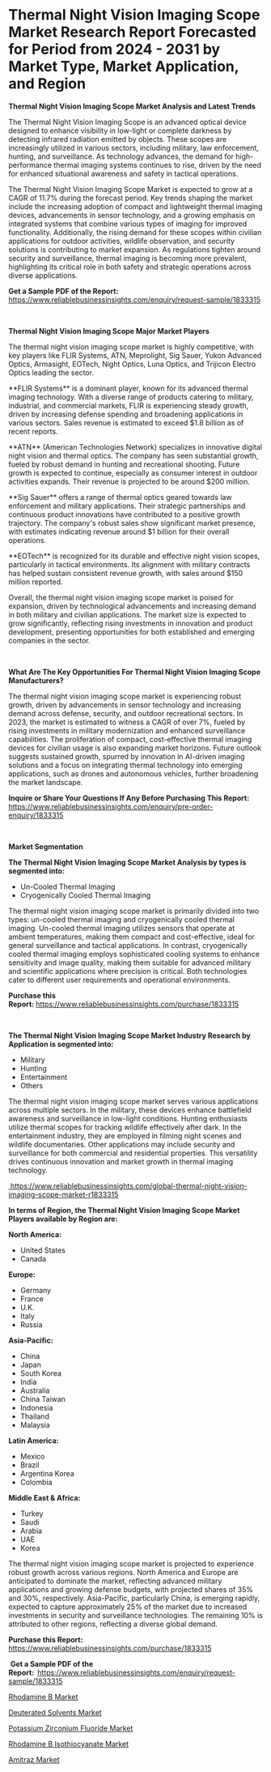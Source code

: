 <p><h1>Thermal Night Vision Imaging Scope Market Research Report Forecasted for Period from 2024 -  2031 by Market Type, Market Application, and Region</h1></p><p><strong>Thermal Night Vision Imaging Scope Market Analysis and Latest Trends</strong></p>
<p><p>The Thermal Night Vision Imaging Scope is an advanced optical device designed to enhance visibility in low-light or complete darkness by detecting infrared radiation emitted by objects. These scopes are increasingly utilized in various sectors, including military, law enforcement, hunting, and surveillance. As technology advances, the demand for high-performance thermal imaging systems continues to rise, driven by the need for enhanced situational awareness and safety in tactical operations.</p><p>The Thermal Night Vision Imaging Scope Market is expected to grow at a CAGR of 11.7% during the forecast period. Key trends shaping the market include the increasing adoption of compact and lightweight thermal imaging devices, advancements in sensor technology, and a growing emphasis on integrated systems that combine various types of imaging for improved functionality. Additionally, the rising demand for these scopes within civilian applications for outdoor activities, wildlife observation, and security solutions is contributing to market expansion. As regulations tighten around security and surveillance, thermal imaging is becoming more prevalent, highlighting its critical role in both safety and strategic operations across diverse applications.</p></p>
<p><strong>Get a Sample PDF of the Report:&nbsp;</strong> <a href="https://www.reliablebusinessinsights.com/enquiry/request-sample/1833315?utm_campaign=1426&utm_medium=2&utm_source=Github&utm_content=ia&utm_term=17102024&utm_id=thermal-night-vision-imaging-scope">https://www.reliablebusinessinsights.com/enquiry/request-sample/1833315</a></p>
<p>&nbsp;</p>
<p><strong>Thermal Night Vision Imaging Scope Major Market Players</strong></p>
<p><p>The thermal night vision imaging scope market is highly competitive, with key players like FLIR Systems, ATN, Meprolight, Sig Sauer, Yukon Advanced Optics, Armasight, EOTech, Night Optics, Luna Optics, and Trijicon Electro Optics leading the sector.</p><p>**FLIR Systems** is a dominant player, known for its advanced thermal imaging technology. With a diverse range of products catering to military, industrial, and commercial markets, FLIR is experiencing steady growth, driven by increasing defense spending and broadening applications in various sectors. Sales revenue is estimated to exceed $1.8 billion as of recent reports.</p><p>**ATN** (American Technologies Network) specializes in innovative digital night vision and thermal optics. The company has seen substantial growth, fueled by robust demand in hunting and recreational shooting. Future growth is expected to continue, especially as consumer interest in outdoor activities expands. Their revenue is projected to be around $200 million.</p><p>**Sig Sauer** offers a range of thermal optics geared towards law enforcement and military applications. Their strategic partnerships and continuous product innovations have contributed to a positive growth trajectory. The company's robust sales show significant market presence, with estimates indicating revenue around $1 billion for their overall operations.</p><p>**EOTech** is recognized for its durable and effective night vision scopes, particularly in tactical environments. Its alignment with military contracts has helped sustain consistent revenue growth, with sales around $150 million reported.</p><p>Overall, the thermal night vision imaging scope market is poised for expansion, driven by technological advancements and increasing demand in both military and civilian applications. The market size is expected to grow significantly, reflecting rising investments in innovation and product development, presenting opportunities for both established and emerging companies in the sector.</p></p>
<p>&nbsp;</p>
<p><strong>What Are The Key Opportunities For Thermal Night Vision Imaging Scope Manufacturers?</strong></p>
<p><p>The thermal night vision imaging scope market is experiencing robust growth, driven by advancements in sensor technology and increasing demand across defense, security, and outdoor recreational sectors. In 2023, the market is estimated to witness a CAGR of over 7%, fueled by rising investments in military modernization and enhanced surveillance capabilities. The proliferation of compact, cost-effective thermal imaging devices for civilian usage is also expanding market horizons. Future outlook suggests sustained growth, spurred by innovation in AI-driven imaging solutions and a focus on integrating thermal technology into emerging applications, such as drones and autonomous vehicles, further broadening the market landscape.</p></p>
<p><strong>Inquire or Share Your Questions If Any Before Purchasing This Report:</strong> <a href="https://www.reliablebusinessinsights.com/enquiry/pre-order-enquiry/1833315?utm_campaign=1426&utm_medium=2&utm_source=Github&utm_content=ia&utm_term=17102024&utm_id=thermal-night-vision-imaging-scope">https://www.reliablebusinessinsights.com/enquiry/pre-order-enquiry/1833315</a></p>
<p>&nbsp;</p>
<p><strong>Market Segmentation</strong></p>
<p><strong>The Thermal Night Vision Imaging Scope Market Analysis by types is segmented into:</strong></p>
<p><ul><li>Un-Cooled Thermal Imaging</li><li>Cryogenically Cooled Thermal Imaging</li></ul></p>
<p><p>The thermal night vision imaging scope market is primarily divided into two types: un-cooled thermal imaging and cryogenically cooled thermal imaging. Un-cooled thermal imaging utilizes sensors that operate at ambient temperatures, making them compact and cost-effective, ideal for general surveillance and tactical applications. In contrast, cryogenically cooled thermal imaging employs sophisticated cooling systems to enhance sensitivity and image quality, making them suitable for advanced military and scientific applications where precision is critical. Both technologies cater to different user requirements and operational environments.</p></p>
<p><strong>Purchase this Report:&nbsp;</strong><a href="https://www.reliablebusinessinsights.com/purchase/1833315?utm_campaign=1426&utm_medium=2&utm_source=Github&utm_content=ia&utm_term=17102024&utm_id=thermal-night-vision-imaging-scope">https://www.reliablebusinessinsights.com/purchase/1833315</a></p>
<p>&nbsp;</p>
<p><strong>The Thermal Night Vision Imaging Scope Market Industry Research by Application is segmented into:</strong></p>
<p><ul><li>Military</li><li>Hunting</li><li>Entertainment</li><li>Others</li></ul></p>
<p><p>The thermal night vision imaging scope market serves various applications across multiple sectors. In the military, these devices enhance battlefield awareness and surveillance in low-light conditions. Hunting enthusiasts utilize thermal scopes for tracking wildlife effectively after dark. In the entertainment industry, they are employed in filming night scenes and wildlife documentaries. Other applications may include security and surveillance for both commercial and residential properties. This versatility drives continuous innovation and market growth in thermal imaging technology.</p></p>
<p><a href="https://www.reliablebusinessinsights.com/global-thermal-night-vision-imaging-scope-market-r1833315?utm_campaign=1426&utm_medium=2&utm_source=Github&utm_content=ia&utm_term=17102024&utm_id=thermal-night-vision-imaging-scope">&nbsp;https://www.reliablebusinessinsights.com/global-thermal-night-vision-imaging-scope-market-r1833315</a></p>
<p><strong>In terms of Region, the Thermal Night Vision Imaging Scope Market Players available by Region are:</strong></p>
<p>
    <p> <strong> North America: </strong>
        <ul>
            <li>United States</li>
            <li>Canada</li>
        </ul>
        </p> 
    <p> <strong> Europe: </strong>
        <ul>
            <li>Germany</li>
            <li>France</li>
            <li>U.K.</li>
            <li>Italy</li>
            <li>Russia</li>
        </ul>
        </p> 
    <p> <strong> Asia-Pacific: </strong>
        <ul>
            <li>China</li>
            <li>Japan</li>
            <li>South Korea</li>
            <li>India</li>
            <li>Australia</li>
            <li>China Taiwan</li>
            <li>Indonesia</li>
            <li>Thailand</li>
            <li>Malaysia</li>
        </ul>
        </p> 
    <p> <strong> Latin America: </strong>
        <ul>
            <li>Mexico</li>
            <li>Brazil</li>
            <li>Argentina Korea</li>
            <li>Colombia</li>
        </ul>
        </p> 
    <p> <strong> Middle East & Africa: </strong>
        <ul>
            <li>Turkey</li>
            <li>Saudi</li>
            <li>Arabia</li>
            <li>UAE</li>
            <li>Korea</li>
        </ul>
    </p>
    </p>
<p><p>The thermal night vision imaging scope market is projected to experience robust growth across various regions. North America and Europe are anticipated to dominate the market, reflecting advanced military applications and growing defense budgets, with projected shares of 35% and 30%, respectively. Asia-Pacific, particularly China, is emerging rapidly, expected to capture approximately 25% of the market due to increased investments in security and surveillance technologies. The remaining 10% is attributed to other regions, reflecting a diverse global demand.</p></p>
<p><strong>Purchase this Report: </strong><a href="https://www.reliablebusinessinsights.com/purchase/1833315?utm_campaign=1426&utm_medium=2&utm_source=Github&utm_content=ia&utm_term=17102024&utm_id=thermal-night-vision-imaging-scope">https://www.reliablebusinessinsights.com/purchase/1833315</a></p>
<p>&nbsp;<strong>Get a Sample PDF of the Report:&nbsp;&nbsp;</strong><a href="https://www.reliablebusinessinsights.com/enquiry/request-sample/1833315?utm_campaign=1426&utm_medium=2&utm_source=Github&utm_content=ia&utm_term=17102024&utm_id=thermal-night-vision-imaging-scope">https://www.reliablebusinessinsights.com/enquiry/request-sample/1833315</a></p>
<p><strong></strong></p>
<p><p><a href="https://www.linkedin.com/pulse/rhodamine-b-market-innovations-trends-comprehensive-study-tvbwe?utm_campaign=1426&utm_medium=2&utm_source=Github&utm_content=ia&utm_term=17102024&utm_id=thermal-night-vision-imaging-scope">Rhodamine B Market</a></p><p><a href="https://www.linkedin.com/pulse/trends-global-deuterated-solvents-market-forecast-analysis-b8sbe?utm_campaign=1426&utm_medium=2&utm_source=Github&utm_content=ia&utm_term=17102024&utm_id=thermal-night-vision-imaging-scope">Deuterated Solvents Market</a></p><p><a href="https://www.linkedin.com/pulse/evolution-potassium-zirconium-fluoride-market-key-shifts-xa7oe?utm_campaign=1426&utm_medium=2&utm_source=Github&utm_content=ia&utm_term=17102024&utm_id=thermal-night-vision-imaging-scope">Potassium Zirconium Fluoride Market</a></p><p><a href="https://www.linkedin.com/pulse/investment-opportunities-rhodamine-b-isothiocyanate-sector-q5jze?utm_campaign=1426&utm_medium=2&utm_source=Github&utm_content=ia&utm_term=17102024&utm_id=thermal-night-vision-imaging-scope">Rhodamine B Isothiocyanate Market</a></p><p><a href="https://www.linkedin.com/pulse/amitraz-market-share-size-trends-industry-analysis-report-v5uce?utm_campaign=1426&utm_medium=2&utm_source=Github&utm_content=ia&utm_term=17102024&utm_id=thermal-night-vision-imaging-scope">Amitraz Market</a></p></p>